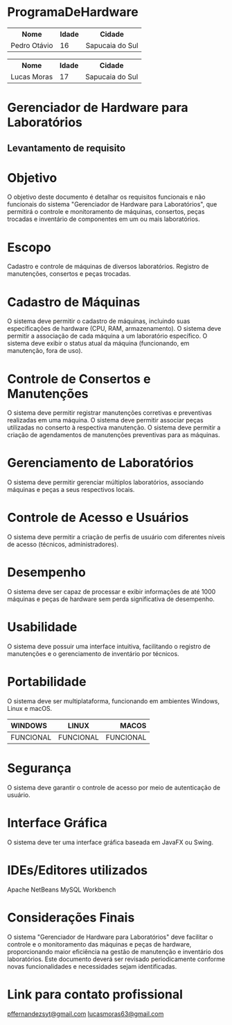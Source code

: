 # ProgramaDeHardware

<table>
  <tr>
    <th>Nome</th>
    <th>Idade</th>
    <th>Cidade</th>
  </tr>
  <tr>
    <td>Pedro Otávio</td>
    <td>16</td>
    <td>Sapucaia do Sul</td>
  </tr>
</table>

<table>
  <tr>
    <th>Nome</th>
    <th>Idade</th>
    <th>Cidade</th>
  </tr>
  <tr>
    <td>Lucas Moras</td>
    <td>17</td>
    <td>Sapucaia do Sul</td>
  </tr>
</table>

# Gerenciador de Hardware para Laboratórios


## Levantamento de requisito

# Objetivo
O objetivo deste documento é detalhar os requisitos funcionais e não funcionais do sistema "Gerenciador de Hardware para Laboratórios", que permitirá o controle e monitoramento de máquinas, consertos, peças trocadas e inventário de componentes em um ou mais laboratórios.

# Escopo
Cadastro e controle de máquinas de diversos laboratórios.
Registro de manutenções, consertos e peças trocadas.

# Cadastro de Máquinas
O sistema deve permitir o cadastro de máquinas, incluindo suas especificações de hardware (CPU, RAM, armazenamento).
O sistema deve permitir a associação de cada máquina a um laboratório específico.
O sistema deve exibir o status atual da máquina (funcionando, em manutenção, fora de uso).

# Controle de Consertos e Manutenções
O sistema deve permitir registrar manutenções corretivas e preventivas realizadas em uma máquina.
O sistema deve permitir associar peças utilizadas no conserto à respectiva manutenção.
O sistema deve permitir a criação de agendamentos de manutenções preventivas para as máquinas.

# Gerenciamento de Laboratórios
O sistema deve permitir gerenciar múltiplos laboratórios, associando máquinas e peças a seus respectivos locais.

# Controle de Acesso e Usuários
O sistema deve permitir a criação de perfis de usuário com diferentes níveis de acesso (técnicos, administradores).

# Desempenho
O sistema deve ser capaz de processar e exibir informações de até 1000 máquinas e peças de hardware sem perda significativa de desempenho.

# Usabilidade
O sistema deve possuir uma interface intuitiva, facilitando o registro de manutenções e o gerenciamento de inventário por técnicos.

# Portabilidade
O sistema deve ser multiplataforma, funcionando em ambientes Windows, Linux e macOS.

|   WINDOWS     |      LINUX     |    MACOS      |
|:--------------|:--------------:|--------------:|
| FUNCIONAL     | FUNCIONAL      | FUNCIONAL     |


# Segurança
O sistema deve garantir o controle de acesso por meio de autenticação de usuário.

# Interface Gráfica
O sistema deve ter uma interface gráfica baseada em JavaFX ou Swing.

# IDEs/Editores utilizados
Apache NetBeans
MySQL Workbench


# Considerações Finais
O sistema "Gerenciador de Hardware para Laboratórios" deve facilitar o controle e o monitoramento das máquinas e peças de hardware, proporcionando maior eficiência na gestão de manutenção e inventário dos laboratórios. Este documento deverá ser revisado periodicamente conforme novas funcionalidades e necessidades sejam identificadas.

# Link para contato profissional
pffernandezsyt@gmail.com
lucasmoras63@gmail.com
